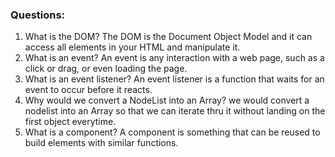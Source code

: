 ### Questions:
1. What is the DOM?
The DOM is the Document Object Model and it can access all elements in your HTML and manipulate it.
2. What is an event?
An event is any interaction with a web page, such as a click or drag, or even loading the page.
3. What is an event listener?
An event listener is a function that waits for an event to occur before it reacts.
4. Why would we convert a NodeList into an Array?
we would convert a nodelist into an Array so that we can iterate thru it without landing on the first object everytime.
5. What is a component? 
A component is something that can be reused to build elements with similar functions.
